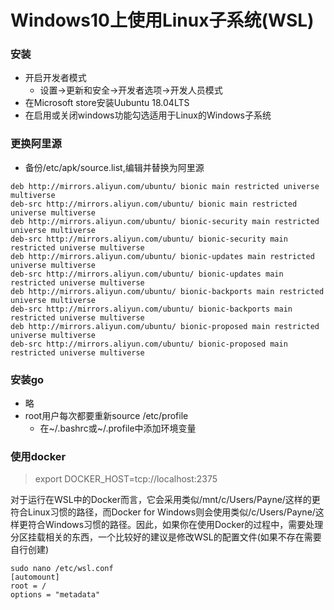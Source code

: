 # Windows10上使用Linux子系统(WSL)

### 安装

- 开启开发者模式
    + 设置->更新和安全->开发者选项->开发人员模式
- 在Microsoft store安装Uubuntu 18.04LTS
- 在启用或关闭windows功能勾选适用于Linux的Windows子系统

### 更换阿里源

- 备份/etc/apk/source.list,编辑并替换为阿里源

```
deb http://mirrors.aliyun.com/ubuntu/ bionic main restricted universe multiverse
deb-src http://mirrors.aliyun.com/ubuntu/ bionic main restricted universe multiverse
deb http://mirrors.aliyun.com/ubuntu/ bionic-security main restricted universe multiverse
deb-src http://mirrors.aliyun.com/ubuntu/ bionic-security main restricted universe multiverse
deb http://mirrors.aliyun.com/ubuntu/ bionic-updates main restricted universe multiverse
deb-src http://mirrors.aliyun.com/ubuntu/ bionic-updates main restricted universe multiverse
deb http://mirrors.aliyun.com/ubuntu/ bionic-backports main restricted universe multiverse
deb-src http://mirrors.aliyun.com/ubuntu/ bionic-backports main restricted universe multiverse
deb http://mirrors.aliyun.com/ubuntu/ bionic-proposed main restricted universe multiverse
deb-src http://mirrors.aliyun.com/ubuntu/ bionic-proposed main restricted universe multiverse
```

### 安装go

- 略
- root用户每次都要重新source /etc/profile
    + 在~/.bashrc或~/.profile中添加环境变量

### 使用docker
> export DOCKER_HOST=tcp://localhost:2375

对于运行在WSL中的Docker而言，它会采用类似/mnt/c/Users/Payne/这样的更符合Linux习惯的路径，而Docker for Windows则会使用类似/c/Users/Payne/这样更符合Windows习惯的路径。因此，如果你在使用Docker的过程中，需要处理分区挂载相关的东西，一个比较好的建议是修改WSL的配置文件(如果不存在需要自行创建)
```
sudo nano /etc/wsl.conf
[automount]
root = /
options = "metadata"
```
